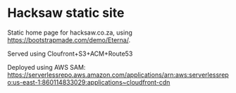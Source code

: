 # Hacksaw static site
Static home page for hacksaw.co.za, using https://bootstrapmade.com/demo/Eterna/.

Served using Cloufront+S3+ACM+Route53

Deployed using AWS SAM: https://serverlessrepo.aws.amazon.com/applications/arn:aws:serverlessrepo:us-east-1:860114833029:applications~cloudfront-cdn

